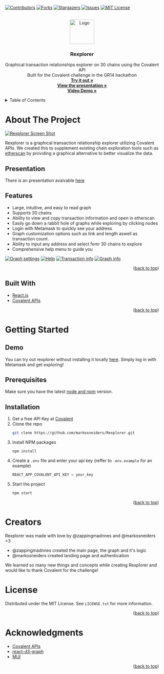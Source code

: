 <div id="top"></div>
<!--
*** Thanks for checking out the Best-README-Template. If you have a suggestion
*** that would make this better, please fork the repo and create a pull request
*** or simply open an issue with the tag "enhancement".
*** Don't forget to give the project a star!
*** Thanks again! Now go create something AMAZING! :D
-->



<!-- PROJECT SHIELDS -->
<!--
*** I'm using markdown "reference style" links for readability.
*** Reference links are enclosed in brackets [ ] instead of parentheses ( ).
*** See the bottom of this document for the declaration of the reference variables
*** for contributors-url, forks-url, etc. This is an optional, concise syntax you may use.
*** https://www.markdownguide.org/basic-syntax/#reference-style-links
-->
[![Contributors][contributors-shield]][contributors-url]
[![Forks][forks-shield]][forks-url]
[![Stargazers][stars-shield]][stars-url]
[![Issues][issues-shield]][issues-url]
[![MIT License][license-shield]][license-url]


<!-- PROJECT LOGO -->
<br />
<div align="center">
  <a href="https://github.com/markosneiders/Rexplorer">
    <img src="README_images/logo.png" alt="Logo" width="80" height="80">
  </a>

<h3 align="center">Rexplorer</h3>

  <p align="center">
    Graphical transaction relationships explorer on 30 chains using the Covalent API
    <br />
    Built for the Covalent challenge in the GR14 hackathon
    <br />
    <a href="https://rexplorer.vercel.app/"><strong>Try it out »</strong></a>
     <br />
    <a href="https://docs.google.com/presentation/d/1l08Zce-JNWHk3KqDiV4C8kgTKGRmo5ushDZ--vuKcX4/edit?usp=sharing"><strong>View the presentation »</strong></a>
     <br />
     <a href="https://youtu.be/HM9j_cWFk6w"><strong>Video Demo »</strong></a>

  </p>
</div>



<!-- TABLE OF CONTENTS -->
<details>
  <summary>Table of Contents</summary>
  <ol>
    <li>
      <a href="#about-the-project">About The Project</a>
      <ul>
       <li><a href="#presentation">Presentation</a></li>
       <li><a href="#features">Features</a></li>
        <li><a href="#built-with">Built With</a></li>
      </ul>
    </li>
    <li>
      <a href="#getting-started">Getting Started</a>
      <ul>
       <li><a href="#demo">Demo</a></li>
        <li><a href="#prerequisites">Prerequisites</a></li>
        <li><a href="#installation">Installation</a></li>
      </ul>
    </li>
        <li><a href="#creators">Creators</a></li>
      <li><a href="#license">License</a></li>
    <li><a href="#acknowledgments">Acknowledgments</a></li>
  </ol>
</details>



<!-- ABOUT THE PROJECT -->
# About The Project

[![Rexplorer Screen Shot][product-screenshot]](https://example.com)

Rexplorer is a graphical transaction relationship explorer utilizing Covalent APIs. We created this to supplement existing chain exploration tools such as [etherscan](https://etherscan.io/) by providing a graphical alternative to better visualize the data.

## Presentation
There is an presentation avaivable [here](https://docs.google.com/presentation/d/1l08Zce-JNWHk3KqDiV4C8kgTKGRmo5ushDZ--vuKcX4/edit?usp=sharing)

## Features
* Large, intuitive, and easy to read graph
* Supports 30 chains
* Ability to view and copy transaction information and open in etherscan
* Easily go down a rabbit hole of graphs while exploring by clicking nodes
* Login with Metamask to quickly see your address
* Graph customization options such as link and length aswell as transaction count.
* Ability to input any address and select fomr 30 chains to explore
* Comprehensive help menu to guide you

[![Graph settings][graph-settings]](https://example.com)
[![Help][help]](https://example.com)
[![Transaction info][transaction-info]](https://example.com)
[![Graph info][graph-info]](https://example.com)

<p align="right">(<a href="#top">back to top</a>)</p>



## Built With

* [React.js](https://reactjs.org/)
* [Covalent APIs](https://www.covalenthq.com/)

<p align="right">(<a href="#top">back to top</a>)</p>



<!-- GETTING STARTED -->
# Getting Started

## Demo

You can try out rexplorer without installing it locally [here](https://rexplorer.vercel.app/). Simply log in with Metamask and get exploring!


## Prerequisites

Make sure you have the latest [node and npm](https://nodejs.org/en/download/) version. 

## Installation

1. Get a free API Key at [Covalent](https://www.covalenthq.com/platform/#/auth/register/)
2. Clone the repo
   ```sh
   git clone https://github.com/markosneiders/Rexplorer.git
   ```
3. Install NPM packages
   ```sh
   npm install
   ```
4. Create a `.env` file and enter your api key (reffer to `.env.example` for an example)
   ```js
   REACT_APP_COVALENT_API_KEY = your_key
   ```
4. Start the project
   ```js
   npm start
   ```

<p align="right">(<a href="#top">back to top</a>)</p>


# Creators
Rexplorer was made with love by @zappingmadnnes and @markosneiders <3
* @zappingmadnnes created the main page, the graph and it's logic
* @markosneiders created landing page and authentication

We learned so many new things and concepts while creating Rexplorer and would like to thank Covalent for the challenge! 

<!-- LICENSE -->
# License

Distributed under the MIT License. See `LICENSE.txt` for more information.

<p align="right">(<a href="#top">back to top</a>)</p>


<!-- ACKNOWLEDGMENTS -->
# Acknowledgments

* [Covalent APIs](https://www.covalenthq.com/)
* [react-d3-graph](https://github.com/danielcaldas/react-d3-graph)
* [MUI](https://mui.com/)


<p align="right">(<a href="#top">back to top</a>)</p>



<!-- MARKDOWN LINKS & IMAGES -->
<!-- https://www.markdownguide.org/basic-syntax/#reference-style-links -->
[contributors-shield]: https://img.shields.io/github/contributors/markosneiders/Rexplorer.svg?style=for-the-badge
[contributors-url]: https://github.com/markosneiders/Rexplorer/graphs/contributors
[forks-shield]: https://img.shields.io/github/forks/markosneiders/Rexplorer.svg?style=for-the-badge
[forks-url]: https://github.com/markosneiders/Rexplorer/network/members
[stars-shield]: https://img.shields.io/github/stars/markosneiders/Rexplorer.svg?style=for-the-badge
[stars-url]: https://github.com/markosneiders/Rexplorer/stargazers
[issues-shield]: https://img.shields.io/github/issues/markosneiders/Rexplorer.svg?style=for-the-badge
[issues-url]: https://github.com/markosneiders/Rexplorer/issues
[license-shield]: https://img.shields.io/github/license/markosneiders/Rexplorer.svg?style=for-the-badge
[license-url]: https://github.com/markosneiders/Rexplorer/blob/master/LICENSE.txt
[linkedin-shield]: https://img.shields.io/badge/-LinkedIn-black.svg?style=for-the-badge&logo=linkedin&colorB=555
[linkedin-url]: https://linkedin.com/in/linkedin_username
[product-screenshot]: README_images/screenshot.png
[transaction-info]: README_images/transaction_info.png
[graph-settings]: README_images/graph_settings.png
[graph-info]: README_images/graph_info.png
[help]: README_images/help.png